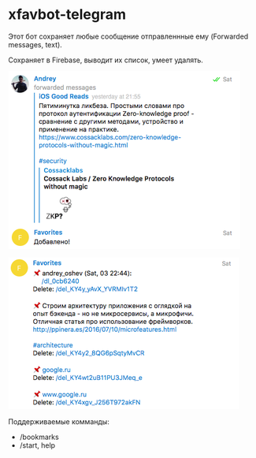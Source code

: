 # xfavbot-telegram

Этот бот сохраняет любые сообщение отправленнные ему (Forwarded messages, text).

Сохраняет в Firebase, выводит их список, умеет удалять. 

![add](list.png)

![list](add.png)

Поддерживаемые комманды: 
- /bookmarks
- /start, help
